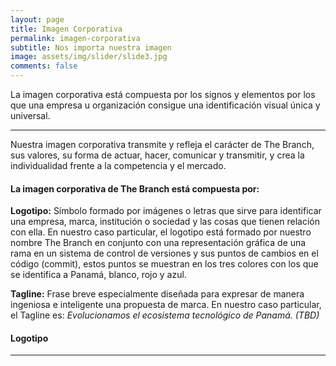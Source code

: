 ```yaml
---
layout: page
title: Imagen Corporativa
permalink: imagen-corporativa
subtitle: Nos importa nuestra imagen
image: assets/img/slider/slide3.jpg
comments: false
---
```


La imagen corporativa está compuesta por los signos y elementos por los que una empresa u organización consigue una identificación visual única y universal.

***

Nuestra imagen corporativa transmite y refleja el carácter de The Branch, sus valores, su forma de actuar, hacer, comunicar y transmitir, y crea la individualidad frente a la competencia y el mercado.

#### La imagen corporativa de The Branch está compuesta por:

**Logotipo:** Símbolo formado por imágenes o letras que sirve para identificar una empresa, marca, institución o sociedad y las cosas que tienen relación con ella. En nuestro caso particular, el logotipo está formado por nuestro nombre The Branch en conjunto con una representación gráfica de una rama en un sistema de control de versiones y sus puntos de cambios en el código (commit), estos puntos se muestran en los tres colores con los que se identifica a Panamá, blanco, rojo y azul.

**Tagline:** Frase breve especialmente diseñada para expresar de manera ingeniosa e inteligente una propuesta de marca. En nuestro caso particular, el Tagline es: _Evolucionamos el ecosistema tecnológico de Panamá. (TBD)_

#### Logotipo

***